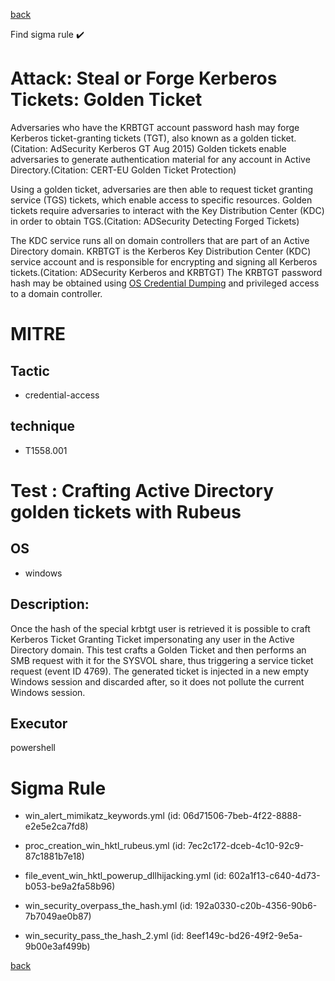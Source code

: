 
[back](../index.md)

Find sigma rule :heavy_check_mark: 

# Attack: Steal or Forge Kerberos Tickets: Golden Ticket 

Adversaries who have the KRBTGT account password hash may forge Kerberos ticket-granting tickets (TGT), also known as a golden ticket.(Citation: AdSecurity Kerberos GT Aug 2015) Golden tickets enable adversaries to generate authentication material for any account in Active Directory.(Citation: CERT-EU Golden Ticket Protection) 

Using a golden ticket, adversaries are then able to request ticket granting service (TGS) tickets, which enable access to specific resources. Golden tickets require adversaries to interact with the Key Distribution Center (KDC) in order to obtain TGS.(Citation: ADSecurity Detecting Forged Tickets)

The KDC service runs all on domain controllers that are part of an Active Directory domain. KRBTGT is the Kerberos Key Distribution Center (KDC) service account and is responsible for encrypting and signing all Kerberos tickets.(Citation: ADSecurity Kerberos and KRBTGT) The KRBTGT password hash may be obtained using [OS Credential Dumping](https://attack.mitre.org/techniques/T1003) and privileged access to a domain controller.

# MITRE
## Tactic
  - credential-access


## technique
  - T1558.001


# Test : Crafting Active Directory golden tickets with Rubeus
## OS
  - windows


## Description:
Once the hash of the special krbtgt user is retrieved it is possible to craft Kerberos Ticket Granting Ticket impersonating any user in the Active Directory domain.
This test crafts a Golden Ticket and then performs an SMB request with it for the SYSVOL share, thus triggering a service ticket request (event ID 4769).
The generated ticket is injected in a new empty Windows session and discarded after, so it does not pollute the current Windows session.


## Executor
powershell

# Sigma Rule
 - win_alert_mimikatz_keywords.yml (id: 06d71506-7beb-4f22-8888-e2e5e2ca7fd8)

 - proc_creation_win_hktl_rubeus.yml (id: 7ec2c172-dceb-4c10-92c9-87c1881b7e18)

 - file_event_win_hktl_powerup_dllhijacking.yml (id: 602a1f13-c640-4d73-b053-be9a2fa58b96)

 - win_security_overpass_the_hash.yml (id: 192a0330-c20b-4356-90b6-7b7049ae0b87)

 - win_security_pass_the_hash_2.yml (id: 8eef149c-bd26-49f2-9e5a-9b00e3af499b)



[back](../index.md)
